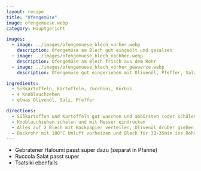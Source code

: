 ```yaml
---
layout: recipe
title: "Ofengemüse"
image: ofengemuese.webp
category: Hauptgericht

images:
  - image: ../images/ofengemuese_blech_vorher.webp
    description: Ofengemüse am Blech gut eingeölt und gesalzen
  - image: ../images/ofengemuese_blech_nachher.webp
    description: Ofengemüse am Blech frisch aus dem Rohr
  - image: ../images/ofengemuese_blech_vorher_gewuerze.webp
    description: Ofengemüse gut eingerieben mit Olivenöl, Pfeffer, Salz, Scharfmacher

ingredients:
  - Süßkartoffeln, Kartoffeln, Zucchini, Kürbis
  - 4 Knoblauchzehen
  - etwas Olivenöl, Salz, Pfeffer

directions:
  - Süßkartoffen und Kartoffeln gut waschen und abbürsten (oder schälen), dann in 1cm dicke Scheiben schneiden. (Kartoffeln können roh oder vorgekocht und ausgekühlt sein)
  - Knoblauchzehen schälen und mit Messer eindrücken
  - Alles auf 2 Blech mit Backpapier verteilen, Olivenöl drüber gießen damit alles bedeckt ist, salzen, pfeffern und mit Händen gut vermischen
  - Backrohr mit 180°C Umluft vorheizen und Blech für 30-35min ins Rohr geben (nach halber Zeit Tür öffnen und Dampf entweichen lassen)
---
```


- Gebratener Haloumi passt super dazu (separat in Pfanne)
- Ruccola Salat passt super
- Tsatsiki ebenfalls
